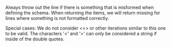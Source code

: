 Always throw out the line if there is something that is misformed when defining the schema. When returning the items, 
we will return missing for lines where something is not formatted correctly.

Special cases:
We do not consider <<> or other iterations similar to this one to be valid. The characters '<' and '>' can only be considered a string if inside of the double quotes. 
